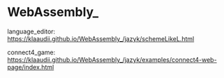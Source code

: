 # WebAssembly_

language_editor: https://klaaudii.github.io/WebAssembly_/jazyk/schemeLikeL.html

connect4_game: https://klaaudii.github.io/WebAssembly_/jazyk/examples/connect4-web-page/index.html
